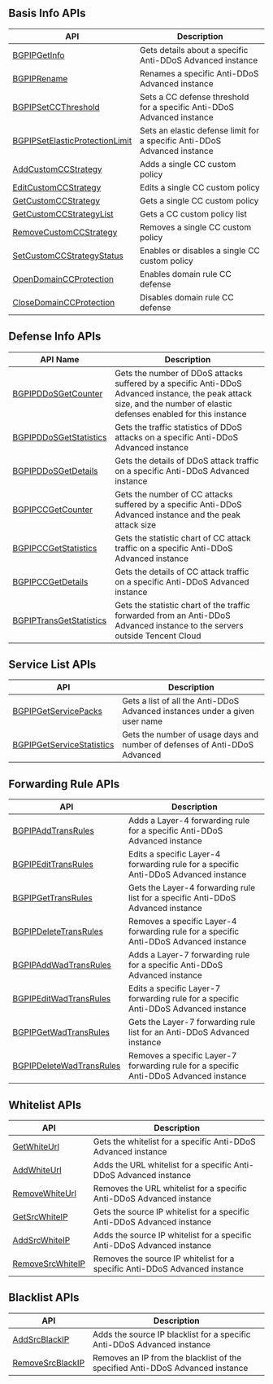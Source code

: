## Basis Info APIs
| API| Description |
| ------------------------------ | ------------------------------- |
| [BGPIPGetInfo](https://intl.cloud.tencent.com/document/product/297/14754)             | Gets details about a specific Anti-DDoS Advanced instance |
| [BGPIPRename](https://intl.cloud.tencent.com/document/product/297/14692)                    | Renames a specific Anti-DDoS Advanced instance |
| [BGPIPSetCCThreshold](https://intl.cloud.tencent.com/document/product/297/14693)            | Sets a CC defense threshold for a specific Anti-DDoS Advanced instance |
| [BGPIPSetElasticProtectionLimit](https://intl.cloud.tencent.com/document/product/297/14694) | Sets an elastic defense limit for a specific Anti-DDoS Advanced instance |
| [AddCustomCCStrategy](https://intl.cloud.tencent.com/document/product/297/14699)            | Adds a single CC custom policy |
| [EditCustomCCStrategy](https://intl.cloud.tencent.com/document/product/297/14736)           | Edits a single CC custom policy |
| [GetCustomCCStrategy](https://intl.cloud.tencent.com/document/product/297/14737)            | Gets a single CC custom policy |
| [GetCustomCCStrategyList](https://intl.cloud.tencent.com/document/product/297/14738)        | Gets a CC custom policy list |
| [RemoveCustomCCStrategy](https://intl.cloud.tencent.com/document/product/297/14739)         | Removes a single CC custom policy |
| [SetCustomCCStrategyStatus](https://intl.cloud.tencent.com/document/product/297/14740)      | Enables or disables a single CC custom policy |
| [OpenDomainCCProtection](https://intl.cloud.tencent.com/document/product/297/14763)         | Enables domain rule CC defense |
| [CloseDomainCCProtection](https://intl.cloud.tencent.com/document/product/297/14764)        | Disables domain rule CC defense |

## Defense Info APIs
| API Name | Description |
| ----------------------- | ----------------------------------------------------------- |
| [BGPIPDDoSGetCounter](https://intl.cloud.tencent.com/document/product/297/14742)     | Gets the number of DDoS attacks suffered by a specific Anti-DDoS Advanced instance, the peak attack size, and the number of elastic defenses enabled for this instance |
| [BGPIPDDoSGetStatistics](https://intl.cloud.tencent.com/document/product/297/14743)  | Gets the traffic statistics of DDoS attacks on a specific Anti-DDoS Advanced instance |
| [BGPIPDDoSGetDetails](https://intl.cloud.tencent.com/document/product/297/14744)     | Gets the details of DDoS attack traffic on a specific Anti-DDoS Advanced instance |
| [BGPIPCCGetCounter](https://intl.cloud.tencent.com/document/product/297/14746)       | Gets the number of CC attacks suffered by a specific Anti-DDoS Advanced instance and the peak attack size |
| [BGPIPCCGetStatistics](https://intl.cloud.tencent.com/document/product/297/14747)    | Gets the statistic chart of CC attack traffic on a specific Anti-DDoS Advanced instance |
| [BGPIPCCGetDetails](https://intl.cloud.tencent.com/document/product/297/14748)       | Gets the details of CC attack traffic on a specific Anti-DDoS Advanced instance |
| [BGPIPTransGetStatistics](https://intl.cloud.tencent.com/document/product/297/14749) | Gets the statistic chart of the traffic forwarded from an Anti-DDoS Advanced instance to the servers outside Tencent Cloud |

## Service List APIs
| API | Description |
| ------------------------- | ----------------------------------------- |
| [BGPIPGetServicePacks](https://intl.cloud.tencent.com/document/product/297/14751)      | Gets a list of all the Anti-DDoS Advanced instances under a given user name |
| [BGPIPGetServiceStatistics](https://intl.cloud.tencent.com/document/product/297/14752) | Gets the number of usage days and number of defenses of Anti-DDoS Advanced |

## Forwarding Rule APIs
| API | Description |
| ------------------------ | ----------------------------------------- |
| [BGPIPAddTransRules](https://intl.cloud.tencent.com/document/product/297/14757)       | Adds a Layer-4 forwarding rule for a specific Anti-DDoS Advanced instance |
| [BGPIPEditTransRules](https://intl.cloud.tencent.com/document/product/297/14758)      | Edits a specific Layer-4 forwarding rule for a specific Anti-DDoS Advanced instance |
| [BGPIPGetTransRules](https://intl.cloud.tencent.com/document/product/297/14755)       | Gets the Layer-4 forwarding rule list for a specific Anti-DDoS Advanced instance |
| [BGPIPDeleteTransRules](https://intl.cloud.tencent.com/document/product/297/14756)    | Removes a specific Layer-4 forwarding rule for a specific Anti-DDoS Advanced instance |
| [BGPIPAddWadTransRules](https://intl.cloud.tencent.com/document/product/297/14759)    | Adds a Layer-7 forwarding rule for a specific Anti-DDoS Advanced instance |
| [BGPIPEditWadTransRules](https://intl.cloud.tencent.com/document/product/297/14760)   | Edits a specific Layer-7 forwarding rule for a specific Anti-DDoS Advanced instance |
| [BGPIPGetWadTransRules](https://intl.cloud.tencent.com/document/product/297/14762)    | Gets the Layer-7 forwarding rule list for an Anti-DDoS Advanced instance |
| [BGPIPDeleteWadTransRules](https://intl.cloud.tencent.com/document/product/297/14761) | Removes a specific Layer-7 forwarding rule for a specific Anti-DDoS Advanced instance |

## Whitelist APIs
| API | Description |
| ---------------- | --------------------------------------------- |
| [GetWhiteUrl](https://intl.cloud.tencent.com/document/product/297/14788)      | Gets the whitelist for a specific Anti-DDoS Advanced instance |
| [AddWhiteUrl](https://intl.cloud.tencent.com/document/product/297/14789)      | Adds the URL whitelist for a specific Anti-DDoS Advanced instance |
| [RemoveWhiteUrl](https://intl.cloud.tencent.com/document/product/297/14790)   | Removes the URL whitelist for a specific Anti-DDoS Advanced instance |
| [GetSrcWhiteIP](https://intl.cloud.tencent.com/document/product/297/14791)    | Gets the source IP whitelist for a specific Anti-DDoS Advanced instance |
| [AddSrcWhiteIP](https://intl.cloud.tencent.com/document/product/297/14792)    | Adds the source IP whitelist for a specific Anti-DDoS Advanced instance |
| [RemoveSrcWhiteIP](https://intl.cloud.tencent.com/document/product/297/14793) | Removes the source IP whitelist for a specific Anti-DDoS Advanced instance |

## Blacklist APIs
| API | Description |
| ---------------- | --------------------------------------------- |
| [AddSrcBlackIP](https://intl.cloud.tencent.com/document/product/297/14795)    | Adds the source IP blacklist for a specific Anti-DDoS Advanced instance |
| [RemoveSrcBlackIP](https://intl.cloud.tencent.com/document/product/297/14796) | Removes an IP from the blacklist of the specified Anti-DDoS Advanced instance |


